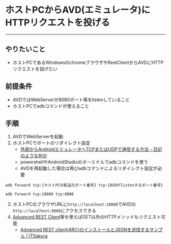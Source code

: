 # ホストPCからAVD(エミュレータ)にHTTPリクエストを投げる
---
## やりたいこと
- ホストPCであるWindowsのchromeブラウザやRestClientからAVDにHTTPリクエストを投げたい

## 前提条件
- AVDではWebServerが8080ポート等をlistenしていること
- ホストPCでadbコマンドが使えること

## 手順
1. AVDでWebServerを起動
2. ホストPCでポートのリダイレクト設定
	- [外部からAndroidエミュレータへTCPまたはUDPで通信する方法 - 日記のような何か](https://learnin.hatenablog.com/entry/20110625/p1)
	- powershellやAndroidStudioのターミナルでadbコマンドを使う
	- AVDを再起動した場合は再びadbコマンドによるリダイレクト設定が必要

```:ポートのリダイレクト設定コマンド
adb forward tcp:{ホストPCの転送元ポート番号} tcp:{AVDがlistenするポート番号}
```

```:ホストの18080ポートをAVDの8080ポートに転送する例
adb forward tcp:18080 tcp:8080
```

3. ホストPCのブラウザURLに`http://localhost:18080`でAVDの`http://localhost:8080`にアクセスできる
4. [Advanced REST Client](https://install.advancedrestclient.com/install)等を使えばGET以外のHTTPメソッドもリクエスト可能
	- [Advanced REST client(ARC)のインストールとJSONを送信するサンプル \| ITSakura](https://itsakura.com/tool-arc-json)

